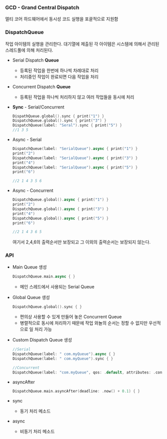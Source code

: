 ### GCD - Grand Central Dispatch

멀티 코어 하드웨어에서 동시성 코드 실행을 포괄적으로 지원함



### DispatchQueue

작업 아이템의 실행을 관리한다. 대기열에 제출된 각 아이템은 시스템에 의해서 관리된 스레드풀에 의해 처리된다.

- Serial Dispatch **Queue**

  - 등록된 작업을 한번에 하나씩 차례대로 처리
  - 처리중인 작업이 완료되면 다음 작업을 처리
- Concurrent Dispatch **Queue**

  - 등록된 작업을 하나씩 처리하지 않고 여러 작업들을 동시에 처리


- **Sync** - Serial/Concurrent

  ```swift
  DispathQueue.global().sync { print("1") }
  DispatchQueue.global().sync { print("3") }
  DispatchQueue(label: "Seral").sync { print("5") }
  //1 3 5
  ```

- Async - Serial

  ```swift
  DispatchQueue(label: "SerialQueue").async { print("1") }
  print("2")
  DispatchQueue(label: "SerialQueue").async { print("3") }
  print("4")
  DispatchQueue(label: "SerialQueue").async { print("5") }
  print("6")
  
  //2 1 4 3 5 6
  ```

- Async - Concurrent

  ```swift
  DispatchQueue.global().async { print("1") }
  print("2")
  DispatchQueue.global().async { print("3") }
  print("4")
  DispatchQueue.global().async { print("5") }
  print("6")
  
  //2 1 4 3 6 5
  ```

  여기서 2,4,6의 출력순서만 보장되고 그 이외의 출력순서는 보장되지 않는다.



### API

- Main Queue 생성
  
  ```swift
  DispatchQueue.main.async { }
  ```
  
  - 메인 스레드에서 사용되는 Serial Queue
  
- Global Queue 생성
  
  ```swift
  DispatchQueue.global().sync { }
  ```
  
  - 편의상 사용할 수 있게 만들어 놓은 Concurrent Queue
  - 병렬적으로 동시에 처리하기 때문에 작업 와뇰의 순서는 정할 수 없지만 우선적으로 일 처리 가능

- Custom Dispatch Queue 생성

  ```swift
  //Serial
  DispatchQueue(label: " com.myQueue").async { }
  DispatchQueue(label: " com.myQueue").sync { }
  
  //Concurrent
  DispatchQueue(label: "com.myQueue", qos: .default, attributes: .concurrent, autoreleaseFrequencyL .inherit, target: nil).async { }
  ```

- asyncAfter

  ```swift
  DispatchQueue.main.asyncAfter(deadline: .now() + 0.1) { }
  ```

  

- sync
  - 동기 처리 메소드
- async
  - 비동기 처리 메소드
